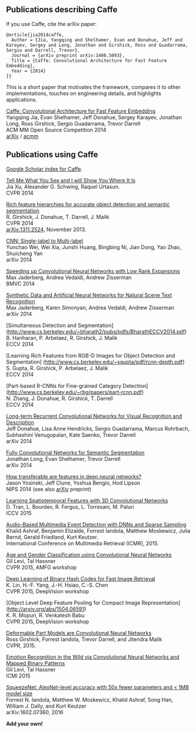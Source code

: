 ## Publications describing Caffe

If you use Caffe, cite the arXiv paper:

```
@article{jia2014caffe,
  Author = {Jia, Yangqing and Shelhamer, Evan and Donahue, Jeff and Karayev, Sergey and Long, Jonathan and Girshick, Ross and Guadarrama, Sergio and Darrell, Trevor},
  Journal = {arXiv preprint arXiv:1408.5093},
  Title = {Caffe: Convolutional Architecture for Fast Feature Embedding},
  Year = {2014}
}}
```

This is a short paper that motivates the framework, compares it to other implementations, touches on engineering details, and highlights applications.

[Caffe: Convolutional Architecture for Fast Feature Embedding](http://arxiv.org/abs/1408.5093)  
Yangqing Jia, Evan Shelhamer, Jeff Donahue, Sergey Karayev, Jonathan Long, Ross
Girshick, Sergio Guadarrama, Trevor Darrell  
ACM MM Open Source Competition 2014  
[arXiv](http://arxiv.org/pdf/1408.5093v1.pdf) / [acmm](https://github.com/UCB-ICSI-Vision-Group/caffe-paper/raw/arxiv/caffe.pdf)

## Publications using Caffe

[Google Scholar index for Caffe](http://scholar.google.com/scholar?oi=bibs&hl=en&cites=17333247995453974016).

[Tell Me What You See and I will Show You Where It Is](http://pages.cs.wisc.edu/~jiaxu/projects/weak-label-seg/)  
Jia Xu, Alexander G. Schwing, Raquel Urtasun.   
CVPR 2014  

[Rich feature hierarchies for accurate object detection and semantic segmentation](http://www.cs.berkeley.edu/~rbg/papers/r-cnn-cvpr.pdf)  
R. Girshick, J. Donahue, T. Darrell, J. Malik  
CVPR 2014  
[arXiv:1311.2524](http://arxiv.org/abs/1310.1531), November 2013.

[CNN: Single-label to Multi-label](http://arxiv.org/abs/1406.5726)  
Yunchao Wei, Wei Xia, Junshi Huang, Bingbing Ni, Jian Dong, Yao Zhao, Shuicheng Yan  
arXiv 2014

[Speeding up Convolutional Neural Networks with Low Rank Expansions](http://arxiv.org/abs/1405.3866)  
Max Jaderberg, Andrea Vedaldi, Andrew Zisserman  
BMVC 2014

[Synthetic Data and Artificial Neural Networks for Natural Scene Text Recognition](http://arxiv.org/abs/1406.2227)  
Max Jaderberg, Karen Simonyan, Andrea Vedaldi, Andrew Zisserman  
arXiv 2014

[Simultaneous Detection and Segmentation] (http://www.cs.berkeley.edu/~bharath2/pubs/pdfs/BharathECCV2014.pdf)  
B. Hariharan, P. Arbelaez, R. Girshick, J. Malik  
ECCV 2014

[Learning Rich Features from RGB-D Images for Object Detection and Segmentation] (http://www.cs.berkeley.edu/~sgupta/pdf/rcnn-depth.pdf)  
S. Gupta, R. Girshick, P. Arbelaez, J. Malik  
ECCV 2014

[Part-based R-CNNs for Fine-grained Category Detection]
(http://www.cs.berkeley.edu/~rbg/papers/part-rcnn.pdf)  
N. Zhang, J. Donahue, R. Girshick, T. Darrell  
ECCV 2014

[Long-term Recurrent Convolutional Networks for Visual Recognition and Description](http://arxiv.org/abs/1411.4389v2)  
Jeff Donahue, Lisa Anne Hendricks, Sergio Guadarrama, Marcus Rohrbach, Subhashini Venugopalan, Kate Saenko, Trevor Darrell  
arXiv 2014

[Fully Convolutional Networks for Semantic Segmentation](http://arxiv.org/abs/1411.4038)  
Jonathan Long, Evan Shelhamer, Trevor Darrell  
arXiv 2014

[How transferable are features in deep neural networks?](http://papers.nips.cc/paper/5347-how-transferable-are-features-in-deep-neural-networks)  
Jason Yosinski, Jeff Clune, Yoshua Bengio, Hod Lipson  
NIPS 2014 (see also [arXiv](http://arxiv.org/abs/1411.1792) preprint)

[ Learning Spatiotemporal Features with 3D Convolutional Networks](http://arxiv.org/abs/1412.0767)  
D. Tran, L. Bourdev, R. Fergus, L. Torresani, M. Paluri  
ICCV 2015  

[Audio-Based Multimedia Event Detection with DNNs and Sparse Sampling](http://www.forrestiandola.com/ICMR_paper_camera_ready_2015.pdf)  
Khalid Ashraf, Benjamin Elizalde, Forrest Iandola, Matthew Moskewicz, Julia Bernd, Gerald Friedland, Kurt Keutzer.  
International Conference on Multimedia Retrieval (ICMR), 2015.

[Age and Gender Classification using Convolutional Neural Networks](http://www.openu.ac.il/home/hassner/projects/cnn_agegender/)  
Gil Levi, Tal Hassner    
CVPR 2015, AMFG workshop 

[Deep Learning of Binary Hash Codes for Fast Image Retrieval](http://www.iis.sinica.edu.tw/~kevinlin311.tw/cvprw15.pdf)  
K. Lin, H.-F. Yang, J.-H. Hsiao, C.-S. Chen    
CVPR 2015, DeepVision workshop 

[Object Level Deep Feature Pooling for Compact Image Representation]
(http://arxiv.org/abs/1504.06591)   
K. R. Mopuri, R. Venkatesh Babu    
CVPR 2015, DeepVision workshop 

[Deformable Part Models are Convolutional Neural Networks](http://arxiv.org/abs/1409.5403)  
Ross Girshick, Forrest Iandola, Trevor Darrell, and Jitendra Malik  
CVPR, 2015.

[Emotion Recognition in the Wild via Convolutional Neural Networks and Mapped Binary Patterns](http://www.openu.ac.il/home/hassner/projects/cnn_emotions/LeviHassner(ICMI15).pdf)  
Gil Levi, Tal Hassner    
ICMI 2015

[SqueezeNet: AlexNet-level accuracy with 50x fewer parameters and < 1MB model size](http://arxiv.org/abs/1602.07360)  
Forrest N. Iandola, Matthew W. Moskewicz, Khalid Ashraf, Song Han, William J. Dally, and Kurt Keutzer  
arXiv:1602.07360, 2016


**Add your own!**